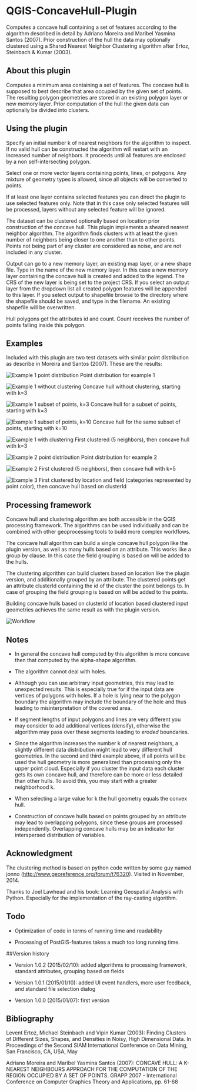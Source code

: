 # QGIS-ConcaveHull-Plugin

Computes a concave hull containing a set of features according to the algorithm described in detail by Adriano Moreira and Maribel Yasmina Santos (2007). Prior construction of the hull the data may optionally clustered using a Shared Nearest Neighbor Clustering algorithm after Ertoz, Steinbach & Kumar (2003).

## About this plugin

Computes a minimum area containing a set of features. The concave hull is supposed to best describe that area occupied by the given set of points. The resulting polygon geometries are stored in an existing polygon layer or new memory layer. Prior computation of the hull the given data can optionally be divided into clusters.

## Using the plugin

Specify an initial number k of nearest neighbors for the algorithm to inspect. If no valid hull can be constructed the algorithm will restart with an increased number of neighbors. It proceeds until all features are enclosed by a non self-intersecting polygon.

Select one or more vector layers containing points, lines, or polygons. Any mixture of geometry types is allowed, since all objects will be converted to points.

If at least one layer contains selected features you can direct the plugin to use selected features only. Note that in this case only selected features will be processed, layers without any selected feature will be ignored.

The dataset can be clustered optionally based on location prior construction of the concave hull. This plugin implements a sheared nearest neighbor algorithm. The algorithm finds clusters with at least the given number of neighbors being closer to one another than to other points. Points not being part of any cluster are considered as noise, and are not included in any cluster. 

Output can go to a new memory layer, an existing map layer, or a new shape file. Type in the name of the new memory layer. In this case a new memory layer containing the concave hull is created and added to the legend. The CRS of the new layer is being set to the project CRS. If you select an output layer from the dropdown list all created polygon features will be appended to this layer. If you select output to shapefile browse to the directory where the shapefile should be saved, and type in the filename. An existing shapefile will be overwritten.  

Hull polygons get the attributes id and count. Count receives the number of points falling inside this polygon.

## Examples

Included with this plugin are two test datasets with similar point distribution as describe in Moreira and Santos (2007). These are the results:

![Example 1 point distribution](/images/expl01.png)
Point distribution for example 1

![Example 1 without clustering](/images/expl01_conch_3.png)
Concave hull without clustering, starting with k=3

![Example 1 subset of points, k=3](/images/expl01_conch_3_a.png)
Concave hull for a subset of points, starting with k=3

![Example 1 subset of points, k=10](/images/expl01_conch_10_a.png)
Concave hull for the same subset of points, starting with k=10

![Example 1 with clustering](/images/expl01_clust_5_3.png)
First clustered (5 neighbors), then concave hull with k=3

![Example 2 point distribution](/images/expl02.png)
Point distribution for example 2

![Example 2](/images/expl02_clust_5_5.png)
First clustered (5 neighbors), then concave hull with k=5

![Example 3](/images/expl03_clust_field_conch.png)
First clustered by location and field (categories represented by point color), then concave hull based on clusterId

## Processing framework

Concave hull and clustering algorithm are both accessible in the QGIS processing framework. The algorithms can be used individually and can be combined with other geoprocessing tools to build more complex workflows.

The concave hull algorithm can build a single concave hull polygon like the plugin version, as well as many hulls based on an attribute. This works like a group by clause. In this case the field grouping is based on will be added to the hulls. 
 
The clustering algorithm can build clusters based on location like the plugin version, and additionally grouped by an attribute. The clustered points get an attribute clusterId containing the id of the cluster the point belongs to. In case of grouping the field grouping is based on will be added to the points. 

Building concave hulls based on clusterId of location based clustered input geometries achieves the same result as with the plugin version.

![Workflow](/images/proc_workflow.png)

## Notes

* In general the concave hull computed by this algorithm is more concave then that computed by the alpha-shape algorithm. 

* The algorithm cannot deal with holes.

* Although you can use arbitrary input geometries, this may lead to unexpected results. This is especially true for if the input data are vertices of polygons with holes. If a hole is lying near to the polygon boundary the algorithm may include the boundary of the hole and thus leading to misinterpretation of the covered area.

* If segment lengths of input polygons and lines are very different you may consider to add additional vertices (densify), otherwise the algorithm may pass over these segments leading to _eroded_ boundaries. 

* Since the algorithm increases the number k of nearest neighbors, a slightly different data distribution might lead to very different hull geometries. In the second and third example above, if all points will be used the hull geometry is more generalized than processing only the upper point cloud. Especially if you cluster the input data each cluster gets its own concave hull, and therefore can be more or less detailed than other hulls. To avoid this, you may start with a greater neighborhood k.

* When selecting a large value for k the hull geometry equals the convex hull.

* Construction of concave hulls based on points grouped by an attribute may lead to overlapping polygons, since these groups are processed independently. Overlapping concave hulls may be an indicator for interspersed distribution of variables.

## Acknowledgment

The clustering method is based on python code written by some guy named jonno (http://www.georeference.org/forum/t76320). Visited in November, 2014.

Thanks to Joel Lawhead and his book: Learning Geospatial Analysis with Python. Especially for the implementation of the ray-casting algorithm.

## Todo

* Optimization of code in terms of running time and readability

* Processing of PostGIS-features takes a much too long running time.

##Version history

* Version 1.0.2 (2015/02/10): added algorithms to processing framework, standard attributes, grouping based on fields

* Version 1.0.1 (2015/01/10): added UI event handlers, more user feedback, and standard file selection dialog

* Version 1.0.0 (2015/01/07): first version

## Bibliography

Levent Ertoz, Michael Steinbach and Vipin Kumar (2003): Finding Clusters of Different Sizes, Shapes, and Densities in Noisy, High Dimensional Data. In Proceedings of the Second SIAM International Conference on Data Mining, San Francisco, CA, USA, May

Adriano Moreira and Maribel Yasmina Santos (2007): CONCAVE HULL: A K-NEAREST NEIGHBOURS APPROACH FOR THE COMPUTATION OF THE REGION OCCUPIED BY A SET OF POINTS. GRAPP 2007 - International Conference on Computer Graphics Theory and Applications, pp. 61-68
